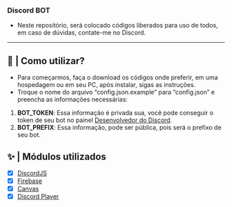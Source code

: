 ### Discord BOT
- Neste repositório, será colocado códigos liberados para uso de todos, em caso de dúvidas, contate-me no Discord.
---
## 🤔 | Como utilizar?

* Para começarmos, faça o download os códigos onde preferir, em uma hospedagem ou em seu PC, após instalar, sigas as instruções.
* Troque o nome do arquivo “config.json.example” para “config.json” e preencha as informações necessárias:
1. <b>BOT_TOKEN</b>: Essa informação é privada sua, você pode conseguir o token de seu bot no painel [Desenvolvedor do Discord](https://discord.com/developers/applications).
2. <b>BOT_PREFIX</b>: Essa informação, pode ser pública, pois será o prefixo de seu bot.

## ✨ | Módulos utilizados
- [x] [DiscordJS](https://discord.js.org/)
- [x] [Firebase](https://firebase.google.com/)
- [x] [Canvas](https://www.npmjs.com/package/canvas)
- [x] [Discord Player](https://discord-player.js.org/)
